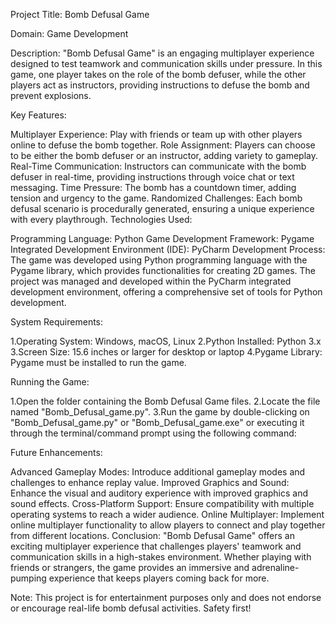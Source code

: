 Project Title: Bomb Defusal Game

Domain: Game Development

Description: "Bomb Defusal Game" is an engaging multiplayer experience designed to test teamwork and communication skills under pressure. In this game, one player takes on the role of the bomb defuser, while the other players act as instructors, providing instructions to defuse the bomb and prevent explosions.

Key Features:

Multiplayer Experience: Play with friends or team up with other players online to defuse the bomb together.
Role Assignment: Players can choose to be either the bomb defuser or an instructor, adding variety to gameplay.
Real-Time Communication: Instructors can communicate with the bomb defuser in real-time, providing instructions through voice chat or text messaging.
Time Pressure: The bomb has a countdown timer, adding tension and urgency to the game.
Randomized Challenges: Each bomb defusal scenario is procedurally generated, ensuring a unique experience with every playthrough.
Technologies Used:

Programming Language: Python
Game Development Framework: Pygame
Integrated Development Environment (IDE): PyCharm
Development Process: The game was developed using Python programming language with the Pygame library, which provides functionalities for creating 2D games. The project was managed and developed within the PyCharm integrated development environment, offering a comprehensive set of tools for Python development.

System Requirements:

1.Operating System: Windows, macOS, Linux 2.Python Installed: Python 3.x 3.Screen Size: 15.6 inches or larger for desktop or laptop 4.Pygame Library: Pygame must be installed to run the game.

Running the Game:

1.Open the folder containing the Bomb Defusal Game files. 2.Locate the file named "Bomb_Defusal_game.py". 3.Run the game by double-clicking on "Bomb_Defusal_game.py" or "Bomb_Defusal_game.exe" or executing it through the terminal/command prompt using the following command:

Future Enhancements:

Advanced Gameplay Modes: Introduce additional gameplay modes and challenges to enhance replay value.
Improved Graphics and Sound: Enhance the visual and auditory experience with improved graphics and sound effects.
Cross-Platform Support: Ensure compatibility with multiple operating systems to reach a wider audience.
Online Multiplayer: Implement online multiplayer functionality to allow players to connect and play together from different locations.
Conclusion: "Bomb Defusal Game" offers an exciting multiplayer experience that challenges players' teamwork and communication skills in a high-stakes environment. Whether playing with friends or strangers, the game provides an immersive and adrenaline-pumping experience that keeps players coming back for more.

Note: This project is for entertainment purposes only and does not endorse or encourage real-life bomb defusal activities. Safety first!
